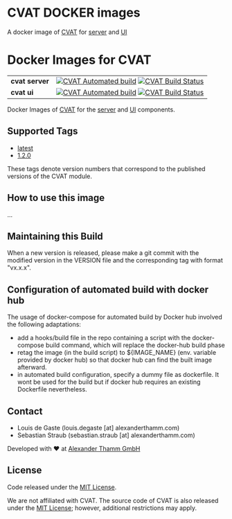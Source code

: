 # CVAT DOCKER images
A docker image of [CVAT](https://github.com/openvinotoolkit/cvat) for [server](https://hub.docker.com/r/atcommons/cvat) and [UI](https://hub.docker.com/r/atcommons/cvat-ui)

# Docker Images for CVAT

<table border="0">
  <tr>
    <td><b>cvat server</b></td>
    <td>
      <a href="https://hub.docker.com/r/atcommons/cvat"><img src="https://img.shields.io/docker/cloud/automated/atcommons/cvat" alt="CVAT Automated build"></a>
      <a href="https://hub.docker.com/r/atcommons/cvat"><img src="https://img.shields.io/docker/cloud/build/atcommons/cvat" alt="CVAT Build Status"></a>
    </td>
  </tr>
  <tr>
    <td><b>cvat ui</b></td>
    <td>
      <a href="https://hub.docker.com/r/atcommons/cvat-ui"><img src="https://img.shields.io/docker/cloud/automated/atcommons/cvat-ui" alt="CVAT Automated build"></a>
      <a href="https://hub.docker.com/r/atcommons/cvat-ui"><img src="https://img.shields.io/docker/cloud/build/atcommons/cvat-ui" alt="CVAT Build Status"></a>
    </td>
  </tr>
</table>

Docker Images of [CVAT](https://github.com/openvinotoolkit/cvat) for the [server](https://hub.docker.com/r/atcommons/cvat) and [UI](https://hub.docker.com/r/atcommons/cvat-ui) components.

## Supported Tags

* [latest](https://github.com/openvinotoolkit/cvat/blob/master/Dockerfile)
* [1.2.0](https://github.com/openvinotoolkit/cvat/blob/v1.2.0/Dockerfile)

These tags denote version numbers that correspond to the published versions of the CVAT module.

## How to use this image

...

## Maintaining this Build

When a new version is released, please make a git commit with the modified version in the VERSION file and the corresponding tag with format "vx.x.x".

## Configuration of automated build with docker hub

The usage of docker-compose for automated build by Docker hub involved the following adaptations:

- add a hooks/build file in the repo containing a script with the docker-compose build command, which will replace the docker-hub build phase
- retag the image (in the build script) to ${IMAGE_NAME} (env. variable provided by docker hub) so that docker hub can find the built image afterward.
- in automated build configuration, specify a dummy file as dockerfile. It wont be used for the build but if docker hub requires an existing Dockerfile nevertheless.

## Contact

* Louis de Gaste  (louis.degaste [at] alexanderthamm.com)
* Sebastian Straub (sebastian.straub [at] alexanderthamm.com)

Developed with ❤ at [Alexander Thamm GmbH](https://www.alexanderthamm.com/)

## License

Code released under the [MIT License](./LICENSE). 

We are not affiliated with CVAT. The source code of CVAT is also released under the [MIT License](https://github.com/openvinotoolkit/cvat/blob/develop/LICENSE); however, additional restrictions may apply.
